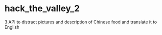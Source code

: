 # hack_the_valley_2
3 API to distract pictures and description of Chinese food and translate it to English
